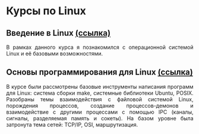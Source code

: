 # Курсы по Linux

## Введение в Linux [(ссылка)](Введение_в_Linux/)

<p align="justify">В рамках данного курса я познакомился с операционной системой Linux и её базовыми возможностями.</p>

## Основы программирования для Linux [(ссылка)](Основы_программирования_для_Linux/)

<p align="justify">В курсе были рассмотрены базовые инструменты написания программ для Linux: система сборки make, системные библиотеки Ubuntu, POSIX. Разобраны темы взаимодействия с файловой системой Linux, порождения процессов, создание процессов-демонов и взаимодействие с другими процессами с помощью IPC (каналы, сигналы, разделяемая память и сокеты). На базом уровне была затронута тема сетей: TCP/IP, OSI, маршрутизация.</p>

